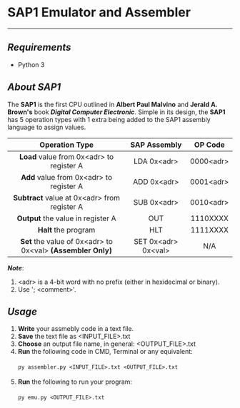 # SAP1 Emulator and Assembler

---

***Requirements***
---
- Python 3

***About SAP1***
---
The __SAP1__ is the first CPU outlined in __Albert Paul Malvino__ and __Jerald A. Brown's__ book __***Digital Computer Electronic***__.
Simple in its design, the __SAP1__ has 5 operation types with 1 extra being added to the SAP1 assembly language to assign values. 

| Operation Type     | SAP Assembly  | OP Code    |
|:------------------:|:-------------:|:----------:|
| __Load__ value from 0x\<adr> to register A | LDA 0x\<adr>  | 0000\<adr> |
| __Add__ value from 0x\<adr> to register A | ADD 0x\<adr>  | 0001\<adr> |
| __Subtract__ value at 0x\<adr> from register A | SUB 0x\<adr>  | 0010\<adr> |
| __Output__ the value in register A | OUT | 1110XXXX |
| __Halt__ the program | HLT | 1111XXXX |
| __Set__ the value of 0x\<adr> to 0x\<val> __(Assembler Only)__ | SET 0x\<adr> 0x\<val> | N/A |

__***Note***__: 
1. \<adr> is a 4-bit word with no prefix (either in hexidecimal or binary).
2. Use '; \<comment>'.


***Usage***
---
1. __Write__ your assmebly code in a text file.
2. __Save__ the text file as \<INPUT_FILE>.txt
3. __Choose__ an output file name, in general: \<OUTPUT_FILE>.txt
4. __Run__ the following code in CMD, Terminal or any equivalent:
<br/></br>
  ```py assembler.py <INPUT_FILE>.txt <OUTPUT_FILE>.txt```
<br/></br>
5. __Run__ the following to run your program:
<br/></br>
  ```py emu.py <OUTPUT_FILE>.txt```
